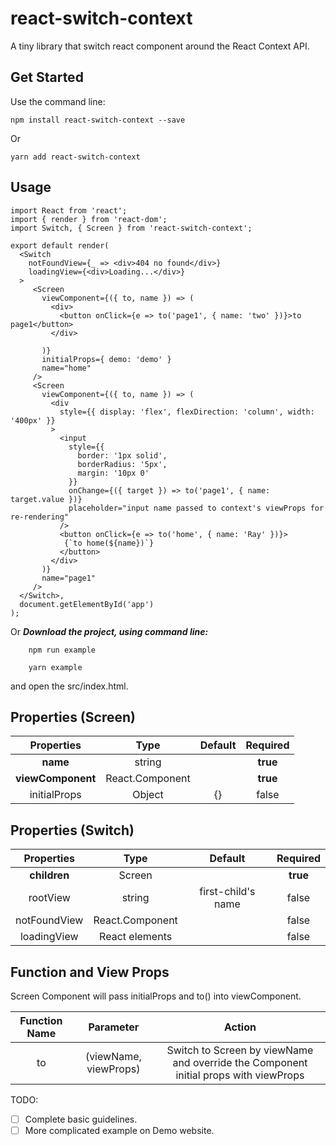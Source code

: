 # react-switch-context
A tiny library that switch react component around the React Context API.

## Get Started
Use the command line:


    npm install react-switch-context --save
Or

`yarn add react-switch-context`
## Usage

```JSX
import React from 'react';
import { render } from 'react-dom';
import Switch, { Screen } from 'react-switch-context';

export default render(
  <Switch
    notFoundView={_ => <div>404 no found</div>}
    loadingView={<div>Loading...</div>}
  >
     <Screen
       viewComponent={({ to, name }) => (
         <div>
           <button onClick={e => to('page1', { name: 'two' })}>to page1</button>
         </div>

       )}
       initialProps={ demo: 'demo' }
       name="home"
     />
     <Screen
       viewComponent={({ to, name }) => (
         <div
           style={{ display: 'flex', flexDirection: 'column', width: '400px' }}
         >
           <input
             style={{
               border: '1px solid',
               borderRadius: '5px',
               margin: '10px 0'
             }}
             onChange={({ target }) => to('page1', { name: target.value })}
             placeholder="input name passed to context's viewProps for re-rendering"
           />
           <button onClick={e => to('home', { name: 'Ray' })}>
            {`to home(${name})`}
           </button>
         </div>
       )}
       name="page1"
     />
  </Switch>,
  document.getElementById('app')
);
```

Or ***Download the project, using command line:***


```
    npm run example
```

```
    yarn example
```
and open the src/index.html.

## Properties (Screen)
|   Properties  | Type | Default | Required |
| :-----------: |:----:| :------:| :------: |
| **name**      | string |        | **true**|
| **viewComponent** | React.Component | | **true**|
| initialProps  | Object | {} | false|

## Properties (Switch)
| Properties | Type | Default | Required |
| :--------: |:----:| :------:| :------: |
| **children**   | Screen |        | **true**|
| rootView | string | first-child's name | false|
| notFoundView| React.Component | | false|
| loadingView| React elements | | false|

## Function and View Props

Screen Component will pass initialProps and to() into viewComponent.

| Function Name |       Parameter         |  Action              |
| :-----------: |:-----------------------:| :-------------------:|
| to            |   (viewName, viewProps) |  Switch to Screen by viewName and override the Component initial props with viewProps   |

TODO:
- [ ] Complete basic guidelines.
- [ ] More complicated example on Demo website.
